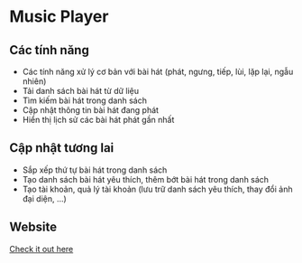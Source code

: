 # Music Player

## Các tính năng

- Các tính năng xử lý cơ bản với bài hát (phát, ngưng, tiếp, lùi, lặp lại, ngẫu nhiên)
- Tải danh sách bài hát từ dữ liệu
- Tìm kiếm bài hát trong danh sách
- Cập nhật thông tin bài hát đang phát
- Hiển thị lịch sử các bài hát phát gần nhất

## Cập nhật tương lai

- Sắp xếp thứ tự bài hát trong danh sách
- Tạo danh sách bài hát yêu thích, thêm bớt bài hát trong danh sách
- Tạo tài khoản, quả lý tài khoản (lưu trữ danh sách yêu thích, thay đổi ảnh đại diện, ...)

## Website

[Check it out here](https://thinhle1208.github.io/music_player/)
